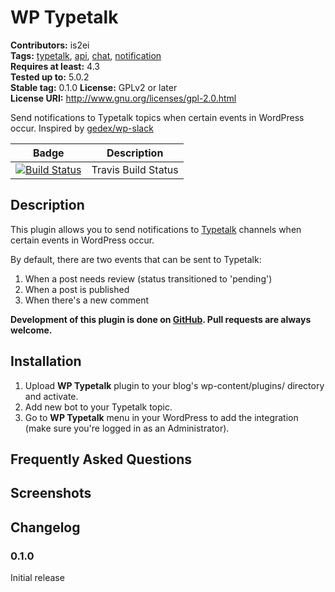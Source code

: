 WP Typetalk
=========

**Contributors:** is2ei  
**Tags:** [typetalk](https://wordpress.org/plugins/tags/typetalk/), [api](https://wordpress.org/plugins/tags/api/), [chat](https://wordpress.org/plugins/tags/chat/), [notification](https://wordpress.org/plugins/tags/notification/)   
**Requires at least:** 4.3  
**Tested up to:** 5.0.2  
**Stable tag:** 0.1.0 
**License:** GPLv2 or later  
**License URI:** http://www.gnu.org/licenses/gpl-2.0.html  

Send notifications to Typetalk topics when certain events in WordPress occur. Inspired by [gedex/wp-slack](https://github.com/gedex/wp-slack)

| Badge | Description |
| ------------- | ------------- |
| [![Build Status](https://travis-ci.org/is2ei/wp-typetalk.svg?branch=master&style=flat-square)][travis] | Travis Build Status |

[travis]: https://travis-ci.org/is2ei/wp-typetalk

## Description ##

This plugin allows you to send notifications to [Typetalk](https://www.typetalk.com/) channels when certain events in WordPress occur.

By default, there are two events that can be sent to Typetalk:

1. When a post needs review (status transitioned to 'pending')
2. When a post is published
3. When there's a new comment

**Development of this plugin is done on [GitHub](https://github.com/is2ei/wp-typetalk). Pull requests are always welcome.**

## Installation ##

1. Upload **WP Typetalk** plugin to your blog's wp-content/plugins/ directory and activate.
2. Add new bot to your Typetalk topic.
3. Go to **WP Typetalk** menu in your WordPress to add the integration (make sure you're logged in as an Administrator).

## Frequently Asked Questions ##

## Screenshots ##

## Changelog ##

### 0.1.0 ###
Initial release


